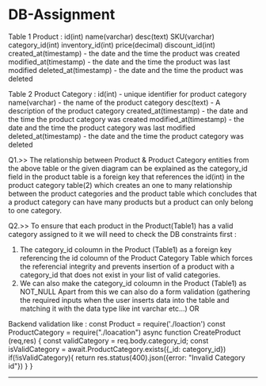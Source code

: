 # DB-Assignment

Table 1 
Product : 
id(int)
name(varchar)
desc(text)
SKU(varchar)
category_id(int)
inventory_id(int)
price(decimal)
discount_id(int)
created_at(timestamp) - the date and the time the product was created 
modified_at(timestamp) - the date and the time the product was last modified 
deleted_at(timestamp) - the date and the time the product was deleted

Table 2 
Product Category : 
id(int) - unique identifier for product category 
name(varchar) - the name of the product category 
desc(text) - A description of the product category 
created_at(timestamp) - the date and the time the product category was created 
modified_at(timestamp) - the date and the time the product category was last modified 
deleted_at(timestamp) - the date and the time the product category was deleted

Q1.>> The relationship between Product & Product Category entities from the above table or the given diagram can be explained as the category_id field in the product table is a foreign key that references the id(int) in the product category table(2) which creates an one to many relationship between the product categories and the product table which concludes that a product category can have many products but a product can only belong to one category.

Q2.>> To ensure that each product in the Product(Table1) has a valid category assigned to it we will need to check the DB constraints first :
1. The category_id coloumn in the Product (Table1) as a foreign key referencing the id coloumn of the Product Category Table which forces the referencial integrity and prevents insertion of a product with a category_id that does not exist in your list of valid categories.
2. We can also make the category_id coloumn in the Product (Table1) as NOT_NULL 
Apart from this we can also do a form validation (gathering the required inputs when the user inserts data into the table and matching it with the data type like int varchar etc...) OR

Backend validation like : 
const Product = require('./loaction')
const ProductCategory = require("./loacation")
async function CreateProduct (req,res) {
const validCategory = req.body.category_id;
const isValidCategory = await.ProductCategory.exists({_id: category_id})
if(!isValidCategory){
return res.status(400).json({error: "Invalid Category id"})
}
}


--------------------------------------------------------------------------------------------------------------------------------------------------------------------------------------------------------------------------------------------------------------------------------------------------------------




